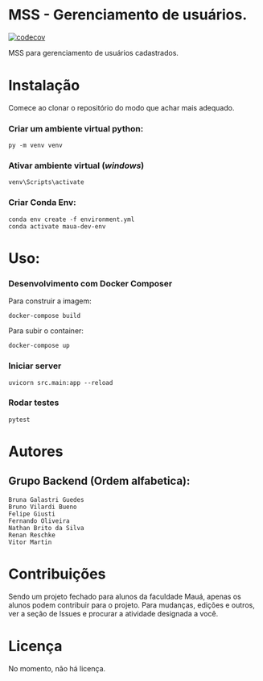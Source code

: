 # MSS - Gerenciamento de usuários.
[![codecov](https://codecov.io/gh/Maua-Dev/mss-gerenciamento-usuarios/branch/main/graph/badge.svg?token=SZ815UNBXK)](https://codecov.io/gh/Maua-Dev/mss-gerenciamento-usuarios)


MSS para gerenciamento de usuários cadastrados.

# Instalação

Comece ao clonar o repositório do modo que achar mais adequado.

### Criar um ambiente virtual python:
    py -m venv venv

### Ativar ambiente virtual (*windows*)
    venv\Scripts\activate

### Criar Conda Env:
    conda env create -f environment.yml
    conda activate maua-dev-env

# Uso:

### Desenvolvimento com Docker Composer

Para construir a imagem:

    docker-compose build

Para subir o container:

    docker-compose up

### Iniciar server
    uvicorn src.main:app --reload

### Rodar testes
    pytest

# Autores
## Grupo Backend (Ordem alfabetica):
    Bruna Galastri Guedes
    Bruno Vilardi Bueno
    Felipe Giusti
    Fernando Oliveira
    Nathan Brito da Silva
    Renan Reschke
    Vitor Martin

# Contribuições
Sendo um projeto fechado para alunos da faculdade Mauá, apenas os alunos podem contribuir para o projeto. 
Para mudanças, edições e outros, ver a seção de Issues e procurar a atividade designada a você.

# Licença
No momento, não há licença. 

